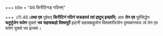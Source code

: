 +++
title = "46 किरीटिनङ् गदिनम्"

+++
॥11.46॥**तथा एव** पूर्ववत् **किरीटिनं गदिनं चक्रहस्तं त्वां द्रष्टुम्
इच्छामि;** अतः **तेन एव** पूर्वसिद्धेन **चतुर्भुजेन रूपेण** युक्तो
**भव** **सहस्रबाहो विश्वमूर्ते** इदानीं सहस्रबाहुत्वेन विश्वशरीरत्वेन
दृश्यमानरूपः त्वं तेन एव रूपेण युक्तो भव इत्यर्थः।
